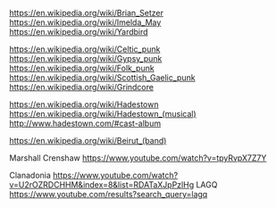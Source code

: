 
<!--
-->

https://en.wikipedia.org/wiki/Brian_Setzer
https://en.wikipedia.org/wiki/Imelda_May
https://en.wikipedia.org/wiki/Yardbird

https://en.wikipedia.org/wiki/Celtic_punk
https://en.wikipedia.org/wiki/Gypsy_punk
https://en.wikipedia.org/wiki/Folk_punk
https://en.wikipedia.org/wiki/Scottish_Gaelic_punk
https://en.wikipedia.org/wiki/Grindcore

https://en.wikipedia.org/wiki/Hadestown
https://en.wikipedia.org/wiki/Hadestown_(musical)
http://www.hadestown.com/#cast-album

https://en.wikipedia.org/wiki/Beirut_(band)

Marshall Crenshaw https://www.youtube.com/watch?v=tpyRvpX7Z7Y

Clanadonia https://www.youtube.com/watch?v=U2rOZRDCHHM&index=8&list=RDATaXJpPzlHg
LAGQ https://www.youtube.com/results?search_query=lagq

<!-- vim: set autoindent expandtab sw=4 syntax=markdown: -->
